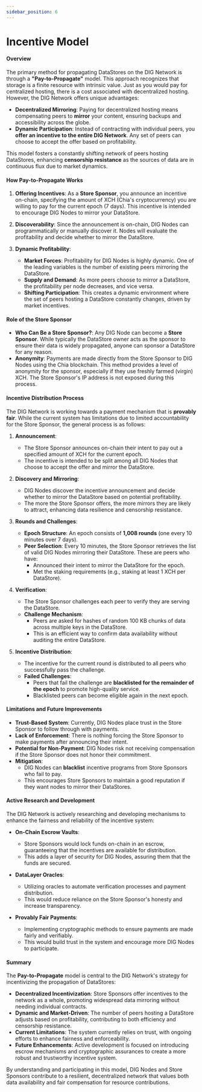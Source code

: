 ```yaml
---
sidebar_position: 6
---
```


# Incentive Model

#### Overview

The primary method for propagating DataStores on the DIG Network is through a **"Pay-to-Propagate"** model. This approach recognizes that storage is a finite resource with intrinsic value. Just as you would pay for centralized hosting, there is a cost associated with decentralized hosting. However, the DIG Network offers unique advantages:

- **Decentralized Mirroring**: Paying for decentralized hosting means compensating peers to **mirror** your content, ensuring backups and accessibility across the globe.
- **Dynamic Participation**: Instead of contracting with individual peers, you **offer an incentive to the entire DIG Network**. Any set of peers can choose to accept the offer based on profitability.

This model fosters a constantly shifting network of peers hosting DataStores, enhancing **censorship resistance** as the sources of data are in continuous flux due to market dynamics.

#### How Pay-to-Propagate Works

1. **Offering Incentives**: As a **Store Sponsor**, you announce an incentive on-chain, specifying the amount of XCH (Chia's cryptocurrency) you are willing to pay for the current epoch (7 days). This incentive is intended to encourage DIG Nodes to mirror your DataStore.

2. **Discoverability**: Since the announcement is on-chain, DIG Nodes can programmatically or manually discover it. Nodes will evaluate the profitability and decide whether to mirror the DataStore.

3. **Dynamic Profitability**:
   - **Market Forces**: Profitability for DIG Nodes is highly dynamic. One of the leading variables is the number of existing peers mirroring the DataStore.
   - **Supply and Demand**: As more peers choose to mirror a DataStore, the profitability per node decreases, and vice versa.
   - **Shifting Participation**: This creates a dynamic environment where the set of peers hosting a DataStore constantly changes, driven by market incentives.

#### Role of the Store Sponsor

- **Who Can Be a Store Sponsor?**: Any DIG Node can become a **Store Sponsor**. While typically the DataStore owner acts as the sponsor to ensure their data is widely propagated, anyone can sponsor a DataStore for any reason.
- **Anonymity**: Payments are made directly from the Store Sponsor to DIG Nodes using the Chia blockchain. This method provides a level of anonymity for the sponsor, especially if they use freshly farmed (virgin) XCH. The Store Sponsor's IP address is not exposed during this process.

#### Incentive Distribution Process

The DIG Network is working towards a payment mechanism that is **provably fair**. While the current system has limitations due to limited accountability for the Store Sponsor, the general process is as follows:

1. **Announcement**:
   - The Store Sponsor announces on-chain their intent to pay out a specified amount of XCH for the current epoch.
   - The incentive is intended to be split among all DIG Nodes that choose to accept the offer and mirror the DataStore.

2. **Discovery and Mirroring**:
   - DIG Nodes discover the incentive announcement and decide whether to mirror the DataStore based on potential profitability.
   - The more the Store Sponsor offers, the more mirrors they are likely to attract, enhancing data resilience and censorship resistance.

3. **Rounds and Challenges**:
   - **Epoch Structure**: An epoch consists of **1,008 rounds** (one every 10 minutes over 7 days).
   - **Peer Selection**: Every 10 minutes, the Store Sponsor retrieves the list of valid DIG Nodes mirroring their DataStore. These are peers who have:
     - Announced their intent to mirror the DataStore for the epoch.
     - Met the staking requirements (e.g., staking at least 1 XCH per DataStore).

4. **Verification**:
   - The Store Sponsor challenges each peer to verify they are serving the DataStore.
   - **Challenge Mechanism**:
     - Peers are asked for hashes of random 100 KB chunks of data across multiple keys in the DataStore.
     - This is an efficient way to confirm data availability without auditing the entire DataStore.

5. **Incentive Distribution**:
   - The incentive for the current round is distributed to all peers who successfully pass the challenge.
   - **Failed Challenges**:
     - Peers that fail the challenge are **blacklisted for the remainder of the epoch** to promote high-quality service.
     - Blacklisted peers can become eligible again in the next epoch.

#### Limitations and Future Improvements

- **Trust-Based System**: Currently, DIG Nodes place trust in the Store Sponsor to follow through with payments.
- **Lack of Enforcement**: There is nothing forcing the Store Sponsor to make payments after announcing their intent.
- **Potential for Non-Payment**: DIG Nodes risk not receiving compensation if the Store Sponsor does not honor their commitment.
- **Mitigation**:
  - DIG Nodes can **blacklist** incentive programs from Store Sponsors who fail to pay.
  - This encourages Store Sponsors to maintain a good reputation if they want nodes to mirror their DataStores.

#### Active Research and Development

The DIG Network is actively researching and developing mechanisms to enhance the fairness and reliability of the incentive system:

- **On-Chain Escrow Vaults**:
  - Store Sponsors would lock funds on-chain in an escrow, guaranteeing that the incentives are available for distribution.
  - This adds a layer of security for DIG Nodes, assuring them that the funds are secured.

- **DataLayer Oracles**:
  - Utilizing oracles to automate verification processes and payment distribution.
  - This would reduce reliance on the Store Sponsor's honesty and increase transparency.

- **Provably Fair Payments**:
  - Implementing cryptographic methods to ensure payments are made fairly and verifiably.
  - This would build trust in the system and encourage more DIG Nodes to participate.

#### Summary

The **Pay-to-Propagate** model is central to the DIG Network's strategy for incentivizing the propagation of DataStores:

- **Decentralized Incentivization**: Store Sponsors offer incentives to the network as a whole, promoting widespread data mirroring without needing individual contracts.
- **Dynamic and Market-Driven**: The number of peers hosting a DataStore adjusts based on profitability, contributing to both efficiency and censorship resistance.
- **Current Limitations**: The system currently relies on trust, with ongoing efforts to enhance fairness and enforceability.
- **Future Enhancements**: Active development is focused on introducing escrow mechanisms and cryptographic assurances to create a more robust and trustworthy incentive system.

By understanding and participating in this model, DIG Nodes and Store Sponsors contribute to a resilient, decentralized network that values both data availability and fair compensation for resource contributions.